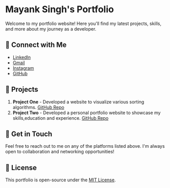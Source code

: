 # Mayank Singh's Portfolio

Welcome to my portfolio website! Here you'll find my latest projects, skills, and more about my journey as a developer.

## 🔗 Connect with Me

- [LinkedIn](https://www.linkedin.com/in/mayank-singh-7135b622a/)
- [Gmail](mailto:mayank03mzp@gmail.com)
- [Instagram](https://www.instagram.com/_.mayank_singh7)
- [GitHub](https://github.com/mayankssingh7)

## 🚀 Projects

1. **Project One** - Developed a website to visualize various sorting algorithms. [GitHub Repo](https://github.com/mayankssingh7/Sorting_Visualizer)
2. **Project Two** - Developed a personal portfolio website to showcase my skills,education and experience. [GitHub Repo](https://github.com/mayankssingh7/Portfolio_Sites)

## 💬 Get in Touch

Feel free to reach out to me on any of the platforms listed above. I'm always open to collaboration and networking opportunities!

## 📄 License

This portfolio is open-source under the [MIT License](https://choosealicense.com/licenses/mit/).
